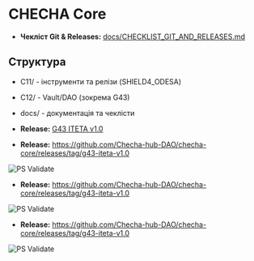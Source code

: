 # CHECHA Core

- **Чекліст Git & Releases:** [docs/CHECKLIST_GIT_AND_RELEASES.md](docs/CHECKLIST_GIT_AND_RELEASES.md)

## Структура
- C11/ - інструменти та релізи (SHIELD4_ODESA)
- C12/ - Vault/DAO (зокрема G43)
- docs/ - документація та чеклісти


- **Release:** [G43 ITETA v1.0](https://github.com/Checha-hub-DAO/checha-core/releases/tag/g43-iteta-v1.0)

- **Release:** https://github.com/Checha-hub-DAO/checha-core/releases/tag/g43-iteta-v1.0

![PS Validate](https://github.com/Checha-hub-DAO/checha-core/actions/workflows/ps-validate.yml/badge.svg)

- **Release:** https://github.com/Checha-hub-DAO/checha-core/releases/tag/g43-iteta-v1.0

![PS Validate](https://github.com/Checha-hub-DAO/checha-core/actions/workflows/ps-validate.yml/badge.svg)

- **Release:** https://github.com/Checha-hub-DAO/checha-core/releases/tag/g43-iteta-v1.0

![PS Validate](https://github.com/Checha-hub-DAO/checha-core/actions/workflows/ps-validate.yml/badge.svg)


